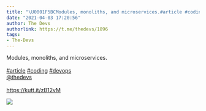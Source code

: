 ```yaml
---
title: "\U0001F5BCModules, monoliths, and microservices.#article #coding #devops@thedevshttps://kutt.it/zB12vM"
date: "2021-04-03 17:20:56"
author: The Devs
authorlink: https://t.me/thedevs/1896
tags:
- The-Devs
---
```

<p>Modules, monoliths, and microservices.<br><br><a href="https://t.me/thedevs/1896?q=%23article">#article</a> <a href="https://t.me/thedevs/1896?q=%23coding">#coding</a> <a href="https://t.me/thedevs/1896?q=%23devops">#devops</a><br><a href="https://t.me/thedevs" target="_blank">@thedevs</a><br><br><a href="https://kutt.it/zB12vM" target="_blank" rel="noopener">https://kutt.it/zB12vM</a></p><img src="https://cdn4.telesco.pe/file/IG-NukW3oM6xbShjh-27G30Yw5ypFSowyWDrvXwLehA5zS4fYOufQL8_YOGRYw9yg6tPUuNQd9PHQQKYT4VPwn2q0vksMGDbidQWWrUa9EU7cJnZvI5RZsobX43zMqx-1fb3xQ-7qCgyMNfxelqKCjbBgWABcLHh6hkFZNvnc15ZJN18G4JRLTYJXF9dQh92aj4bldjxDs_C0SPIwqvBhWQ-iCekDuz9n26AQyZ66LeEjld3JG-M2sZWOytV4SV9hsob2-hI8cf-AM3-CcuQj4XU4h1tvcgHo_tX-69Q3wJaAXlhP97vnr-LKM6GLIiYhm0fRH66_WV6S3jGdx99zQ.jpg" referrerpolicy="no-referrer">
